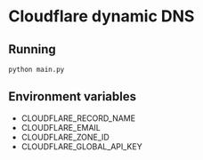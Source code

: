 # Cloudflare dynamic DNS

## Running

```
python main.py
```

## Environment variables

- CLOUDFLARE_RECORD_NAME
- CLOUDFLARE_EMAIL
- CLOUDFLARE_ZONE_ID
- CLOUDFLARE_GLOBAL_API_KEY